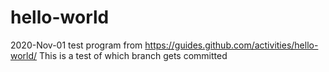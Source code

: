 # hello-world
2020-Nov-01 test program from https://guides.github.com/activities/hello-world/
This is a test of which branch gets committed
